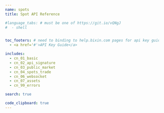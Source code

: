 ```yaml
---
name: spots
title: Spot API Reference

#language_tabs: # must be one of https://git.io/vQNgJ
#  - shell


toc_footers: # need to binding to help.bixin.com pages for api key guide
  - <a href='#'>API Key Guide</a>

includes:
  - cn_01_basic
  - cn_02_api_signature
  - cn_03_public_market
  - cn_04_spots_trade
  - cn_06_websocket
  - cn_07_assets
  - cn_99_errors

search: true

code_clipboard: true
---
```

